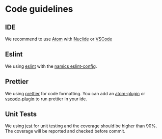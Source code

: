 # Code guidelines

## IDE
We recommend to use [Atom](https://atom.io/) with [Nuclide](https://nuclide.io/) or [VSCode](https://code.visualstudio.com/)

## Eslint
We using [eslint](https://github.com/eslint/eslint) with the [namics eslint-config](https://github.com/namics/eslint-config-namics).

## Prettier
We using [prettier](https://github.com/prettier/prettier) for code formatting. You can add an [atom-plugin](https://github.com/prettier/prettier-atom) or [vscode-plugin](https://github.com/prettier/prettier-vscode) to run prettier in your ide.

## Unit Tests
We using [jest](https://github.com/facebook/jest) for unit testing and the coverage should be higher than 90%.
The coverage will be reported and checked before commit.
